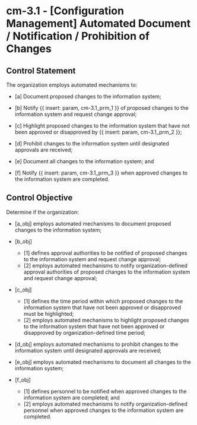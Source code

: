 # cm-3.1 - \[Configuration Management\] Automated Document / Notification / Prohibition of Changes

## Control Statement

The organization employs automated mechanisms to:

- \[a\] Document proposed changes to the information system;

- \[b\] Notify {{ insert: param, cm-3.1_prm_1 }} of proposed changes to the information system and request change approval;

- \[c\] Highlight proposed changes to the information system that have not been approved or disapproved by {{ insert: param, cm-3.1_prm_2 }};

- \[d\] Prohibit changes to the information system until designated approvals are received;

- \[e\] Document all changes to the information system; and

- \[f\] Notify {{ insert: param, cm-3.1_prm_3 }} when approved changes to the information system are completed.

## Control Objective

Determine if the organization:

- \[a_obj\] employs automated mechanisms to document proposed changes to the information system;

- \[b_obj\]

  - \[1\] defines approval authorities to be notified of proposed changes to the information system and request change approval;
  - \[2\] employs automated mechanisms to notify organization-defined approval authorities of proposed changes to the information system and request change approval;

- \[c_obj\]

  - \[1\] defines the time period within which proposed changes to the information system that have not been approved or disapproved must be highlighted;
  - \[2\] employs automated mechanisms to highlight proposed changes to the information system that have not been approved or disapproved by organization-defined time period;

- \[d_obj\] employs automated mechanisms to prohibit changes to the information system until designated approvals are received;

- \[e_obj\] employs automated mechanisms to document all changes to the information system;

- \[f_obj\]

  - \[1\] defines personnel to be notified when approved changes to the information system are completed; and
  - \[2\] employs automated mechanisms to notify organization-defined personnel when approved changes to the information system are completed.
